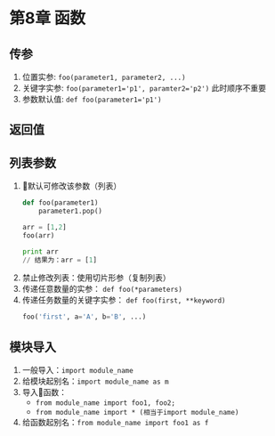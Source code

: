 # 第8章 函数

## 传参
1. 位置实参: ```foo(parameter1, parameter2, ...)```
2. 关键字实参: `foo(parameter1='p1', paramter2='p2')` 此时顺序不重要
3. 参数默认值: `def foo(parameter1='p1')`

## 返回值
## 列表参数
1. 默认可修改该参数（列表） 
    ```python
    def foo(parameter1)
        parameter1.pop()

    arr = [1,2]
    foo(arr)

    print arr
    // 结果为：arr = [1]
    ```
2. 禁止修改列表：使用切片形参（复制列表）
3. 传递任意数量的实参： `def foo(*parameters)`
4. 传递任务数量的关键字实参： `def foo(first, **keyword)`
    ```python
    foo('first', a='A', b='B', ...)
    ```
## 模块导入
1. 一般导入：`import module_name`
2. 给模块起别名：`import module_name as m`
3. 导入函数：
   * `from module_name import foo1, foo2;`
   * `from module_name import * (相当于import module_name)`
4. 给函数起别名：`from module_name import foo1 as f`
